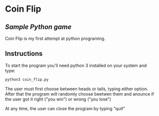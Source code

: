 # Coin Flip

## _Sample Python game_

Coin Flip is my first attempt at python programing.

## Instructions

To start the program you'll need python 3 installed on your system and type:

```sh
python3 coin_flip.py
```

The user must first choose between heads or tails, typing either option. After that the program will randomly choose beetwen them and anounce if the user got it right ("you win") or wrong ("you lose")

At any time, the user can close the program by typing "quit"
